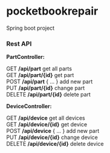 # pocketbookrepair
Spring boot project

### Rest API

**PartController:**

GET **/api/part** get all parts </br>
GET **/api/part/{id}** get part </br>
POST **/api/part** { ... } add new part </br>
PUT	**/api/part/{id}** change part </br>
DELETE	**/api/part/{id}** delete part </br>

**DeviceController:**

GET **/api/device** get all devices </br>
GET **/api/device/{id}** get device </br>
POST **/api/device** { ... } add new part </br>
PUT	**/api/device/{id}** change device </br>
DELETE	**/api/device/{id}** delete device </br>